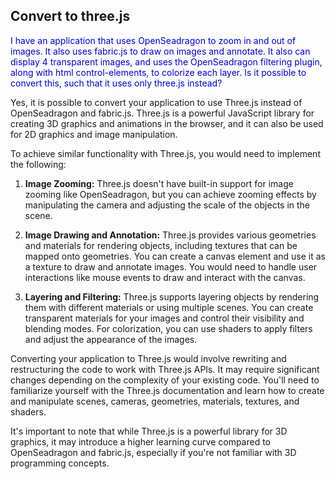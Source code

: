 ## Convert to three.js

<span style="color:#0000dd;">I have an application that uses OpenSeadragon to zoom in and out of images.  It also uses fabric.js to draw on images and annotate.  It also can display 4 transparent images, and uses the OpenSeadragon filtering plugin, along with html control-elements, to colorize each layer.  Is it possible to convert this, such that it uses only three.js instead?</span>

Yes, it is possible to convert your application to use Three.js instead of OpenSeadragon and fabric.js. Three.js is a powerful JavaScript library for creating 3D graphics and animations in the browser, and it can also be used for 2D graphics and image manipulation.

To achieve similar functionality with Three.js, you would need to implement the following:

1. **Image Zooming:** Three.js doesn't have built-in support for image zooming like OpenSeadragon, but you can achieve zooming effects by manipulating the camera and adjusting the scale of the objects in the scene.

2. **Image Drawing and Annotation:** Three.js provides various geometries and materials for rendering objects, including textures that can be mapped onto geometries. You can create a canvas element and use it as a texture to draw and annotate images. You would need to handle user interactions like mouse events to draw and interact with the canvas.

3. **Layering and Filtering:** Three.js supports layering objects by rendering them with different materials or using multiple scenes. You can create transparent materials for your images and control their visibility and blending modes. For colorization, you can use shaders to apply filters and adjust the appearance of the images.

Converting your application to Three.js would involve rewriting and restructuring the code to work with Three.js APIs. It may require significant changes depending on the complexity of your existing code. You'll need to familiarize yourself with the Three.js documentation and learn how to create and manipulate scenes, cameras, geometries, materials, textures, and shaders.

It's important to note that while Three.js is a powerful library for 3D graphics, it may introduce a higher learning curve compared to OpenSeadragon and fabric.js, especially if you're not familiar with 3D programming concepts.

<br>
